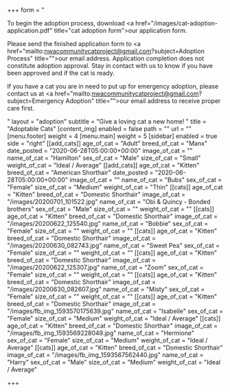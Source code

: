 +++
form = "<p>To begin the adoption process, download <a href=\"/images/cat-adoption-application.pdf\" title=\"cat adoption form\">our application form</a>.</p><p>Please send the finished application form to <a href=\"mailto:nwacommunitycatproject@gmail.com?subject=Adoption Process\" title=\"\">our email address</a>. Application completion does not constitute adoption approval. Stay in contact with us to know if you have been approved and if the cat is ready.</p><p>If you have a cat you are in need to put up for emergency adoption, please contact us at <a href=\"mailto:nwacommunitycatproject@gmail.com?subject=Emergency Adoption\" title=\"\">our email address</a> to receive proper care first.</p>"
layout = "adoption"
subtitle = "Give a loving cat a new home! "
title = "Adoptable Cats"
[content_img]
enabled = false
path = ""
url = ""
[menu.footer]
weight = 4
[menu.main]
weight = 5
[sidebar]
enabled = true
side = "right"
[[add_cats]]
age_of_cat = "Adult"
breed_of_cat = "Manx"
date_posted = "2020-06-28T05:00:00+00:00"
image_of_cat = ""
name_of_cat = "Hamilton"
sex_of_cat = "Male"
size_of_cat = "Small"
weight_of_cat = "Ideal / Average"
[[add_cats]]
age_of_cat = "Kitten"
breed_of_cat = "American Shorthair"
date_posted = "2020-06-28T05:00:00+00:00"
image_of_cat = ""
name_of_cat = "Bubs"
sex_of_cat = "Female"
size_of_cat = "Medium"
weight_of_cat = "Thin"
[[cats]]
age_of_cat = "Kitten"
breed_of_cat = "Domestic Shorthair"
image_of_cat = "/images/20200701_101522.jpg"
name_of_cat = "Obi & Quincy - Bonded brothers"
sex_of_cat = "Male"
size_of_cat = ""
weight_of_cat = ""
[[cats]]
age_of_cat = "Kitten"
breed_of_cat = "Domestic Shorthair"
image_of_cat = "/images/20200622_125540.jpg"
name_of_cat = "Bobbie"
sex_of_cat = "Female"
size_of_cat = ""
weight_of_cat = ""
[[cats]]
age_of_cat = "Kitten"
breed_of_cat = "Domestic Shorthair"
image_of_cat = "/images/20200630_082743.jpg"
name_of_cat = "Sweet Pea"
sex_of_cat = "Female"
size_of_cat = ""
weight_of_cat = ""
[[cats]]
age_of_cat = "Kitten"
breed_of_cat = "Domestic Shorthair"
image_of_cat = "/images/20200622_125307.jpg"
name_of_cat = "Zoom"
sex_of_cat = "Female"
size_of_cat = ""
weight_of_cat = ""
[[cats]]
age_of_cat = "Kitten"
breed_of_cat = "Domestic Shorthair"
image_of_cat = "/images/20200630_082607.jpg"
name_of_cat = "Misty"
sex_of_cat = "Female"
size_of_cat = ""
weight_of_cat = ""
[[cats]]
age_of_cat = "Kitten"
breed_of_cat = "Domestic Shorthair"
image_of_cat = "/images/fb_img_1593570175639.jpg"
name_of_cat = "Isabelle"
sex_of_cat = "Female"
size_of_cat = "Medium"
weight_of_cat = "Ideal / Average"
[[cats]]
age_of_cat = "Kitten"
breed_of_cat = "Domestic Shorthair"
image_of_cat = "/images/fb_img_1593569228049.jpg"
name_of_cat = "Hermione"
sex_of_cat = "Female"
size_of_cat = "Medium"
weight_of_cat = "Ideal / Average"
[[cats]]
age_of_cat = "Kitten"
breed_of_cat = "Domestic Shorthair"
image_of_cat = "/images/fb_img_1593567562440.jpg"
name_of_cat = "Harry"
sex_of_cat = "Male"
size_of_cat = "Medium"
weight_of_cat = "Ideal / Average"

+++
